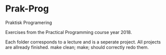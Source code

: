 # Prak-Prog
Praktisk Programering

Exercises from the Practical Programming course year 2018.

Each folder corresponds to a lecture and is a seperate project.
All projects are allready finished. make clean; make; should correctly redo them.
